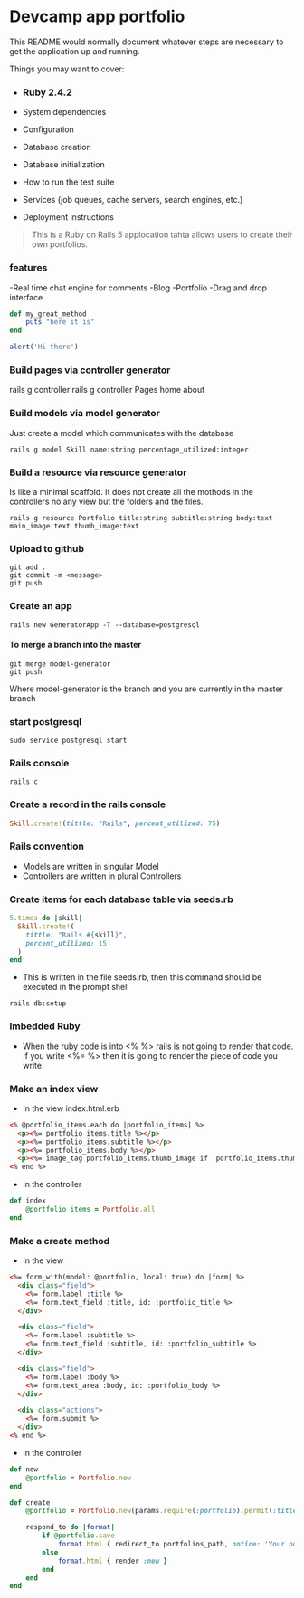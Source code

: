 # Devcamp app portfolio

This README would normally document whatever steps are necessary to get the
application up and running.

Things you may want to cover:

* ### Ruby 2.4.2

* System dependencies

* Configuration

* Database creation

* Database initialization

* How to run the test suite

* Services (job queues, cache servers, search engines, etc.)

* Deployment instructions

>This is a Ruby on Rails 5 applocation tahta allows users to create their own portfolios.

### features

-Real time chat engine for comments
-Blog
-Portfolio
-Drag and drop interface

```ruby
def my_great_method
	puts "here it is"
end
```
```javascript
alert('Hi there')
```
### Build pages via controller generator

rails g controller <controller name> <controller arguments or pages>
rails g controller Pages home about

### Build models via model generator

Just create a model which communicates with the database
```shell
rails g model Skill name:string percentage_utilized:integer
 ```

### Build a resource via resource generator

Is like a minimal scaffold. It does not create all the mothods in the controllers no any view but the folders and the files.
```shell
rails g resource Portfolio title:string subtitle:string body:text main_image:text thumb_image:text
```
### Upload to github

```shell
git add .
git commit -m <message>
git push
```
### Create an app

```shell
rails new GeneratorApp -T --database=postgresql
```
#### To merge a branch into the master

```shell
git merge model-generator
git push
```

Where model-generator is the branch and you are currently in the master branch

### start postgresql
```shell
sudo service postgresql start
```
### Rails console
```shell
rails c
```
### Create a record in the rails console

```ruby
Skill.create!(tittle: "Rails", percent_utilized: 75)
```
### Rails convention

- Models are written in singular Model
- Controllers are written in plural Controllers

### Create items for each database table via seeds.rb

```ruby
5.times do |skill|
  Skill.create!(
    tittle: "Rails #{skill}",
    percent_utilized: 15
  )
end
```
- This is written in the file seeds.rb, then this command should be executed in the prompt shell

```shell
rails db:setup
```

### Imbedded Ruby

- When the ruby code is into <% %> rails is not going to render that code. If you write <%= %> then it is going to render the piece of code you write.

### Make an index view

- In the view index.html.erb

```html
<% @portfolio_items.each do |portfolio_items| %>
  <p><%= portfolio_items.title %></p>
  <p><%= portfolio_items.subtitle %></p>
  <p><%= portfolio_items.body %></p>
  <p><%= image_tag portfolio_items.thumb_image if !portfolio_items.thumb_image.nil? %></p>
<% end %>
```
- In the controller

```Ruby
def index
	@portfolio_items = Portfolio.all
end
```
### Make a create method

- In the view

```html
<%= form_with(model: @portfolio, local: true) do |form| %>
  <div class="field">
    <%= form.label :title %>
    <%= form.text_field :title, id: :portfolio_title %>
  </div>

  <div class="field">
    <%= form.label :subtitle %>
    <%= form.text_field :subtitle, id: :portfolio_subtitle %>
  </div>

  <div class="field">
    <%= form.label :body %>
    <%= form.text_area :body, id: :portfolio_body %>
  </div>

  <div class="actions">
    <%= form.submit %>
  </div>
<% end %>
```

- In the controller

```ruby
def new
	@portfolio = Portfolio.new
end

def create
	@portfolio = Portfolio.new(params.require(:portfolio).permit(:title,:subtitle, :body))

	respond_to do |format|
		if @portfolio.save
			format.html { redirect_to portfolios_path, notice: 'Your portfolio item is now live.' }
		else
			format.html { render :new }
		end
	end
end
```
